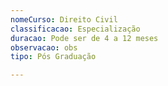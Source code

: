 ```yaml
---
nomeCurso: Direito Civil
classificacao: Especialização
duracao: Pode ser de 4 a 12 meses
observacao: obs
tipo: Pós Graduação

---
```


